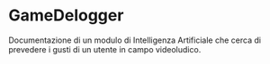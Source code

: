 # GameDelogger
Documentazione di un modulo di Intelligenza Artificiale che cerca di prevedere i gusti di un utente in campo videoludico.
